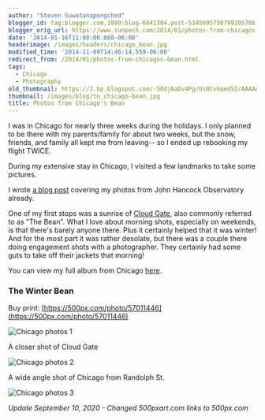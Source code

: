 ```yaml
---
author: "Steven Suwatanapongched"
blogger_id: tag:blogger.com,1999:blog-6841384.post-5345695750799205786
blogger_orig_url: https://www.sunpech.com/2014/01/photos-from-chicagos-bean.html
date: '2014-01-16T11:00:00.000-06:00'
headerimage: /images/headers/chicago_bean.jpg
modified_time: '2014-11-09T14:46:14.559-06:00'
redirect_from: /2014/01/photos-from-chicagos-bean.html
tags:
  - Chicago
  - Photography
old_thumbnail: https://3.bp.blogspot.com/-50djAaDv4Pg/Us8CvGqedSI/AAAAAAABl4E/HJOo2KUgzaU/s800/2014-01-04-at-07-33-31.jpg
thumbnail: /images/blog/tn_chicago-bean.jpg
title: Photos from Chicago's Bean
---
```


I was in Chicago for nearly three weeks during the holidays. I only planned to be there with my parents/family for about two weeks, but the snow, friends, and family all kept me from leaving-- so I ended up rebooking my flight TWICE.

During my extensive stay in Chicago, I visited a few landmarks to take some pictures.

I wrote [a blog post](/2014/01/photos-from-chicagos-john-hancock-observatory) covering my photos from John Hancock Observatory already.

One of my first stops was a sunrise of [Cloud Gate](https://en.wikipedia.org/wiki/Cloud_Gate), also commonly referred to as "The Bean". What I love about morning shots, especially on weekends, is that there's barely anyone there. Plus it certainly helped that it was winter! And for the most part it was rather desolate, but there was a couple there doing engagement shots with a photographer. They certainly had some guts to take off their jackets that morning!

You can view my full album from Chicago [here](https://photos.app.goo.gl/Hn1NgKkrsxbqUd6e9).

### The Winter Bean

Buy print: [https://500px.com/photo/57011446](https://500px.com/photo/57011446)

![Chicago photos 1](/images/blog/2014-01-04-at-07-33-31.jpg)

A closer shot of Cloud Gate

![Chicago photos 2](/images/blog/2014-01-04-at-07-44-17.jpg)

A wide angle shot of Chicago from Randolph St.

![Chicago photos 3](/images/blog/2014-01-04-at-08-02-04.jpg)

*Update September 10, 2020 - Changed 500pxart.com links to 500px.com*